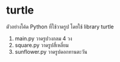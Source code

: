 # turtle

ตัวอย่างโค้ด Python ที่ใช้วาดรูป โดยใช้ library turtle
1. main.py วาดรูปวงกลม 4 วง
2. square.py วาดรูปสี่เหลี่ยม
3. sunflower.py วาดรูปดอกทานตะวัน
